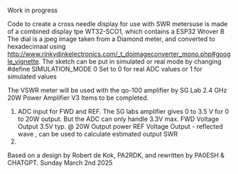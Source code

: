 Work in progress

Code to create a cross needle display for use with SWR metersuse is made of a combined display tpe WT32-SCO1, which contains a ESP32 Wrover B
The dial is a jpeg image taken from a Diamond meter, and converted to hexadecimaal using http://www.rinkydinkelectronics.com/_t_doimageconverter_mono.php#google_vignette.
The sketch can be put in simulated or real mode  by changing #define SIMULATION_MODE 0
Set to 0 for real ADC values or 1 for simulated values

The VSWR meter will be used with the qo-100 amplifier by SG Lab 2.4 GHz 20W Power Amplifier V3
Items to be completed.
1. ADC input for FWD and REF. The SG labs amplifier gives 0 to 3.5 V  for 0 to 20W output. But the ADC can only handle 3.3V max.
    FWD Voltage Output 3.5V typ. @ 20W Output power
    REF Voltage Output - reflected wave , can be used to calculate estimated output SWR
3. 

Based on a design by Robert de Kok, PA2RDK, and rewritten by PA0ESH & CHATGPT.
Sunday March 2nd 2025

